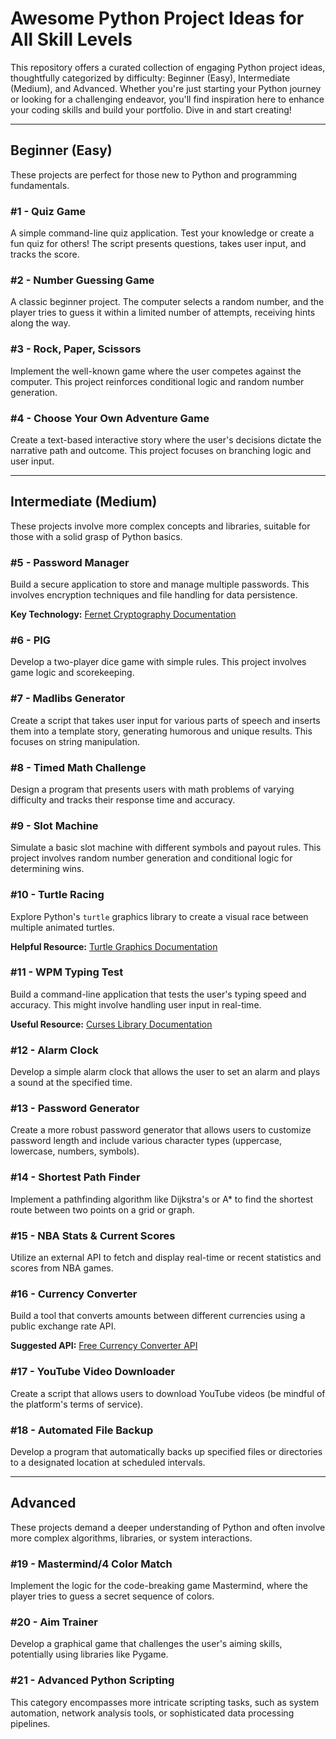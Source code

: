 # Awesome Python Project Ideas for All Skill Levels

This repository offers a curated collection of engaging Python project ideas, thoughtfully categorized by difficulty: Beginner (Easy), Intermediate (Medium), and Advanced. Whether you're just starting your Python journey or looking for a challenging endeavor, you'll find inspiration here to enhance your coding skills and build your portfolio. Dive in and start creating!

---

## Beginner (Easy)

These projects are perfect for those new to Python and programming fundamentals.

### #1 - Quiz Game

A simple command-line quiz application. Test your knowledge or create a fun quiz for others! The script presents questions, takes user input, and tracks the score.

### #2 - Number Guessing Game

A classic beginner project. The computer selects a random number, and the player tries to guess it within a limited number of attempts, receiving hints along the way.

### #3 - Rock, Paper, Scissors

Implement the well-known game where the user competes against the computer. This project reinforces conditional logic and random number generation.

### #4 - Choose Your Own Adventure Game

Create a text-based interactive story where the user's decisions dictate the narrative path and outcome. This project focuses on branching logic and user input.

---

## Intermediate (Medium)

These projects involve more complex concepts and libraries, suitable for those with a solid grasp of Python basics.

### #5 - Password Manager

Build a secure application to store and manage multiple passwords. This involves encryption techniques and file handling for data persistence.

**Key Technology:** [Fernet Cryptography Documentation](https://cryptography.io/en/latest/fer/)

### #6 - PIG

Develop a two-player dice game with simple rules. This project involves game logic and scorekeeping.

### #7 - Madlibs Generator

Create a script that takes user input for various parts of speech and inserts them into a template story, generating humorous and unique results. This focuses on string manipulation.

### #8 - Timed Math Challenge

Design a program that presents users with math problems of varying difficulty and tracks their response time and accuracy.

### #9 - Slot Machine

Simulate a basic slot machine with different symbols and payout rules. This project involves random number generation and conditional logic for determining wins.

### #10 - Turtle Racing

Explore Python's `turtle` graphics library to create a visual race between multiple animated turtles.

**Helpful Resource:** [Turtle Graphics Documentation](https://docs.python.org/3/library/turtle.html)

### #11 - WPM Typing Test

Build a command-line application that tests the user's typing speed and accuracy. This might involve handling user input in real-time.

**Useful Resource:** [Curses Library Documentation](https://docs.python.org/3/howto/curses.html)

### #12 - Alarm Clock

Develop a simple alarm clock that allows the user to set an alarm and plays a sound at the specified time.

### #13 - Password Generator

Create a more robust password generator that allows users to customize password length and include various character types (uppercase, lowercase, numbers, symbols).

### #14 - Shortest Path Finder

Implement a pathfinding algorithm like Dijkstra's or A\* to find the shortest route between two points on a grid or graph.

### #15 - NBA Stats & Current Scores

Utilize an external API to fetch and display real-time or recent statistics and scores from NBA games.

### #16 - Currency Converter

Build a tool that converts amounts between different currencies using a public exchange rate API.

**Suggested API:** [Free Currency Converter API](https://free.currencyconverterapi.com/)

### #17 - YouTube Video Downloader

Create a script that allows users to download YouTube videos (be mindful of the platform's terms of service).

### #18 - Automated File Backup

Develop a program that automatically backs up specified files or directories to a designated location at scheduled intervals.

---

## Advanced

These projects demand a deeper understanding of Python and often involve more complex algorithms, libraries, or system interactions.

### #19 - Mastermind/4 Color Match

Implement the logic for the code-breaking game Mastermind, where the player tries to guess a secret sequence of colors.

### #20 - Aim Trainer

Develop a graphical game that challenges the user's aiming skills, potentially using libraries like Pygame.

### #21 - Advanced Python Scripting

This category encompasses more intricate scripting tasks, such as system automation, network analysis tools, or sophisticated data processing pipelines.
